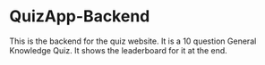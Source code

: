 # QuizApp-Backend

This is the backend for the quiz website. It is a 10 question General Knowledge Quiz. It shows the leaderboard for it at the end.

